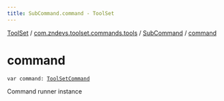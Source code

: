 ```yaml
---
title: SubCommand.command - ToolSet
---
```


[ToolSet](../../index.html) / [com.zndevs.toolset.commands.tools](../index.html) / [SubCommand](index.html) / [command](./command.html)

# command

`var command: `[`ToolSetCommand`](../../com.zndevs.toolset/-tool-set-command/index.html)

Command runner instance

